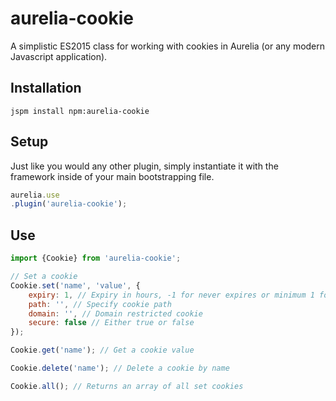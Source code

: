 # aurelia-cookie
A simplistic ES2015 class for working with cookies in Aurelia (or any modern Javascript application).

## Installation

``` shell
jspm install npm:aurelia-cookie
```

## Setup
Just like you would any other plugin, simply instantiate it with the framework inside of your main bootstrapping file.

``` javascript
aurelia.use
.plugin('aurelia-cookie');
```   
    
## Use

``` javascript
import {Cookie} from 'aurelia-cookie';

// Set a cookie
Cookie.set('name', 'value', {
    expiry: 1, // Expiry in hours, -1 for never expires or minimum 1 for one hour, 2 for two hours and so
    path: '', // Specify cookie path
    domain: '', // Domain restricted cookie
    secure: false // Either true or false
});

Cookie.get('name'); // Get a cookie value

Cookie.delete('name'); // Delete a cookie by name

Cookie.all(); // Returns an array of all set cookies
```